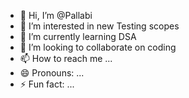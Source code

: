 - 👋 Hi, I’m @Pallabi
- 👀 I’m interested in new Testing scopes
- 🌱 I’m currently learning DSA
- 💞️ I’m looking to collaborate on coding
- 📫 How to reach me ...
- 😄 Pronouns: ...
- ⚡ Fun fact: ...

<!---
Pallabi8721/Pallabi8721 is a ✨ special ✨ repository because its `README.md` (this file) appears on your GitHub profile.
You can click the Preview link to take a look at your changes.
--->
